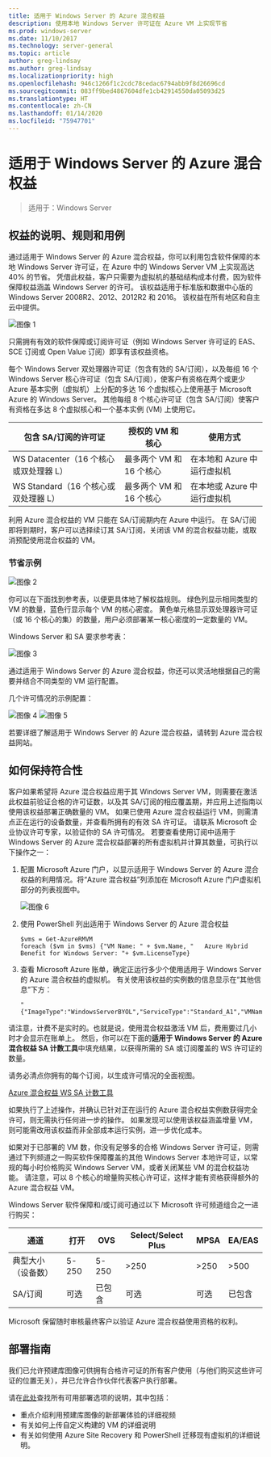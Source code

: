 ```yaml
---
title: 适用于 Windows Server 的 Azure 混合权益
description: 使用本地 Windows Server 许可证在 Azure VM 上实现节省
ms.prod: windows-server
ms.date: 11/10/2017
ms.technology: server-general
ms.topic: article
author: greg-lindsay
ms.author: greg-lindsay
ms.localizationpriority: high
ms.openlocfilehash: 946c1266f1c2cdc78cedac6794abb9f8d26696cd
ms.sourcegitcommit: 083ff9bed4867604dfe1cb42914550da05093d25
ms.translationtype: HT
ms.contentlocale: zh-CN
ms.lasthandoff: 01/14/2020
ms.locfileid: "75947701"
---
```

# <a name="azure-hybrid-benefit-for-windows-server"></a>适用于 Windows Server 的 Azure 混合权益

>适用于：Windows Server

## <a name="benefit-description-rules-and-use-cases"></a>权益的说明、规则和用例

通过适用于 Windows Server 的 Azure 混合权益，你可以利用包含软件保障的本地 Windows Server 许可证，在 Azure 中的 Windows Server VM 上实现高达 40% 的节省。  凭借此权益，客户只需要为虚拟机的基础结构成本付费，因为软件保障权益涵盖 Windows Server 的许可。  该权益适用于标准版和数据中心版的 Windows Server 2008R2、2012、2012R2 和 2016。  该权益在所有地区和自主云中提供。


![图像 1](media/ahb01.png)

只需拥有有效的软件保障或订阅许可证（例如 Windows Server 许可证的 EAS、SCE 订阅或 Open Value 订阅）即享有该权益资格。  

每个 Windows Server 双处理器许可证（包含有效的 SA/订阅），以及每组 16 个 Windows Server 核心许可证（包含 SA/订阅），使客户有资格在两个或更少 Azure 基本实例（虚拟机）上分配的多达 16 个虚拟核心上使用基于 Microsoft Azure 的 Windows Server。 其他每组 8 个核心许可证（包含 SA/订阅）使客户有资格在多达 8 个虚拟核心和一个基本实例 (VM) 上使用它。

| 包含 SA/订阅的许可证            | 授权的 VM 和核心            | 使用方式                                |
|-----------------------------------------|----------------------------------|-----------------------------------------------------|
| WS Datacenter（16 个核心或双处理器 L）  | 最多两个 VM 和 16 个核心 | 在本地和 Azure 中运行虚拟机  |
| WS Standard（16 个核心或双处理器 L）    | 最多两个 VM 和 16 个核心 | 在本地或 Azure 中运行虚拟机 |

利用 Azure 混合权益的 VM 只能在 SA/订阅期内在 Azure 中运行。 在 SA/订阅即将到期时，客户可以选择续订其 SA/订阅，关闭该 VM 的混合权益功能，或取消预配使用混合权益的 VM。 

### <a name="savings-examples"></a>节省示例 

![图像 2](media/ahb02.png)
 
你可以在下面找到参考表，以便更具体地了解权益规则。 绿色列显示相同类型的 VM 的数量，蓝色行显示每个 VM 的核心密度。 黄色单元格显示双处理器许可证（或 16 个核心的集）的数量，用户必须部署某一核心密度的一定数量的 VM。 

Windows Server 和 SA 要求参考表：

![图像 3](media/ahb03.png)
 
通过适用于 Windows Server 的 Azure 混合权益，你还可以灵活地根据自己的需要并结合不同类型的 VM 运行配置。

几个许可情况的示例配置：

![图像 4](media/ahb04.png)
![图像 5](media/ahb05.png)

 
若要详细了解适用于 Windows Server 的 Azure 混合权益，请转到 Azure 混合权益网站。

## <a name="how-to-maintain-compliance"></a>如何保持符合性

客户如果希望将 Azure 混合权益应用于其 Windows Server VM，则需要在激活此权益前验证合格的许可证数，以及其 SA/订阅的相应覆盖期，并应用上述指南以使用该权益部署正确数量的 VM。 如果已使用 Azure 混合权益运行 VM，则需清点正在运行的设备数量，并查看所拥有的有效 SA 许可证。  请联系 Microsoft 企业协议许可专家，以验证你的 SA 许可情况。
若要查看使用订阅中适用于 Windows Server 的 Azure 混合权益部署的所有虚拟机并计算其数量，可执行以下操作之一：

1. 配置 Microsoft Azure 门户，以显示适用于 Windows Server 的 Azure 混合权益的利用情况。将“Azure 混合权益”列添加在 Microsoft Azure 门户虚拟机部分的列表视图中。 

    ![图像 6](media/ahb06.png)

2.  使用 PowerShell 列出适用于 Windows Server 的 Azure 混合权益

    ```
    $vms = Get-AzureRMVM 
    foreach ($vm in $vms) {"VM Name: " + $vm.Name, "   Azure Hybrid Benefit for Windows Server: "+ $vm.LicenseType}
    ```

3.  查看 Microsoft Azure 账单，确定正运行多少个使用适用于 Windows Server 的 Azure 混合权益的虚拟机。 有关使用该权益的实例数的信息显示在“其他信息”下方：

    ```
    "{"ImageType":"WindowsServerBYOL","ServiceType":"Standard_A1","VMName":"","UsageType":"ComputeHR"}" 
    ```

请注意，计费不是实时的。也就是说，使用混合权益激活 VM 后，费用要过几小时才会显示在账单上。
然后，你可以在下面的**适用于 Windows Server 的 Azure 混合权益 SA 计数工具**中填充结果，以获得所需的 SA 或订阅覆盖的 WS 许可证的数量。

请务必清点你拥有的每个订阅，以生成许可情况的全面视图。

[Azure 混合权益 WS SA 计数工具](https://download.microsoft.com/download/7/1/2/712FEFF0-155C-4ABF-96C0-CE4EC4DB0516/Azure_Hybrid_Benefit_Windows_Server_SA_Count_Tool.xlsx)

如果执行了上述操作，并确认已针对正在运行的 Azure 混合权益实例数获得完全许可，则无需执行任何进一步的操作。 如果发现可以使用该权益涵盖增量 VM，则可能需改用该权益而非全部成本运行实例，进一步优化成本。

如果对于已部署的 VM 数，你没有足够多的合格 Windows Server 许可证，则需通过下列频道之一购买软件保障覆盖的其他 Windows Server 本地许可证，以常规的每小时价格购买 Windows Server VM，或者关闭某些 VM 的混合权益功能。 请注意，可以 8 个核心的增量购买核心许可证，这样才能有资格获得额外的 Azure 混合权益 VM。 

Windows Server 软件保障和/或订阅可通过以下 Microsoft 许可频道组合之一进行购买：

| 通道                      | 打开     | OVS      | Select/Select Plus  | MPSA       | EA/EAS   |
|------------------------------|----------|----------|-----------------------|-----------|----------|
| 典型大小（设备数）  | 5-250    | 5-250    | >250                  | >250      | >500     |
| SA/订阅            | 可选 | 已包含 | 可选              | 可选  | 已包含 |

Microsoft 保留随时审核最终客户以验证 Azure 混合权益使用资格的权利。 

## <a name="deployment-guidance"></a>部署指南 

我们已允许预建库图像可供拥有合格许可证的所有客户使用（与他们购买这些许可证的位置无关），并已允许合作伙伴代表客户执行部署。 

请在[此处](https://azure.microsoft.com/pricing/hybrid-use-benefit/)查找所有可用部署选项的说明，其中包括： 
-   重点介绍利用预建库图像的新部署体验的详细视频
-   有关如何上传自定义构建的 VM 的详细说明 
-   有关如何使用 Azure Site Recovery 和 PowerShell 迁移现有虚拟机的详细说明。 
